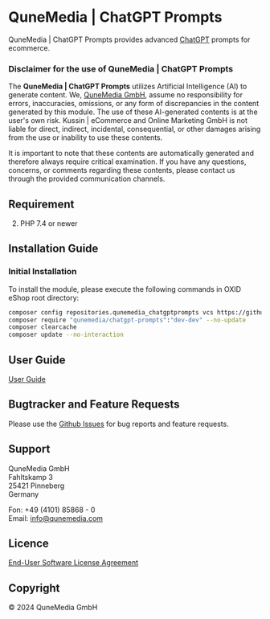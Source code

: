 # QuneMedia | ChatGPT Prompts

QuneMedia | ChatGPT Prompts provides advanced [ChatGPT](https://chat.openai.com/) prompts for ecommerce.

### Disclaimer for the use of QuneMedia | ChatGPT Prompts

The **QuneMedia | ChatGPT Prompts** utilizes Artificial Intelligence (AI) to generate content. 
We, [QuneMedia GmbH](https://www.qunemedia.com/), assume no responsibility for errors, 
inaccuracies, omissions, or any form of discrepancies in the content generated by this module. The use of these 
AI-generated contents is at the user's own risk. Kussin | eCommerce and Online Marketing GmbH is not liable for direct, 
indirect, incidental, consequential, or other damages arising from the use or inability to use these contents.

It is important to note that these contents are automatically generated and therefore always require critical 
examination. If you have any questions, concerns, or comments regarding these contents, please contact us through the 
provided communication channels.

## Requirement

2. PHP 7.4 or newer

## Installation Guide

### Initial Installation

To install the module, please execute the following commands in OXID eShop root directory:

   ```bash
   composer config repositories.qunemedia_chatgptprompts vcs https://github.com/qunemedia/chatgpt-prompts.git
   composer require "qunemedia/chatgpt-prompts":"dev-dev" --no-update
   composer clearcache
   composer update --no-interaction
   ```

## User Guide

[User Guide](USER_GUIDE.md)

## Bugtracker and Feature Requests

Please use the [Github Issues](https://github.com/qunemedia/chatgpt-prompts/issues) for bug reports and feature requests.

## Support

QuneMedia GmbH<br>
Fahltskamp 3<br>
25421 Pinneberg<br>
Germany

Fon: +49 (4101) 85868 - 0<br>
Email: info@qunemedia.com

## Licence

[End-User Software License Agreement](LICENSE.md)

## Copyright

&copy; 2024 QuneMedia GmbH